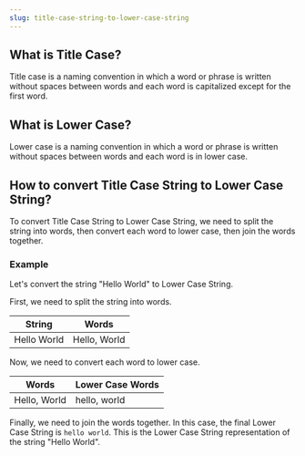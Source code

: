 ```yaml
---
slug: title-case-string-to-lower-case-string
---
```


## What is Title Case?

Title case is a naming convention in which a word or phrase is written without spaces between words and each word is capitalized except for the first word.

## What is Lower Case?

Lower case is a naming convention in which a word or phrase is written without spaces between words and each word is in lower case.

## How to convert Title Case String to Lower Case String?

To convert Title Case String to Lower Case String, we need to split the string into words, then convert each word to lower case, then join the words together.

### Example

Let's convert the string "Hello World" to Lower Case String.

First, we need to split the string into words.

| String      | Words        |
| ----------- | ------------ |
| Hello World | Hello, World |

Now, we need to convert each word to lower case.

| Words        | Lower Case Words |
| ------------ | ---------------- |
| Hello, World | hello, world     |

Finally, we need to join the words together. In this case, the final Lower Case String is `hello world`. This is the Lower Case String representation of the string "Hello World".
